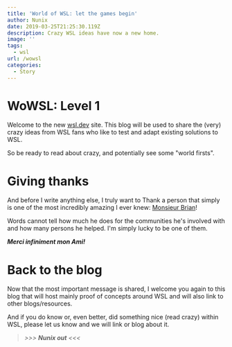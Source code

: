 ```yaml
---
title: 'World of WSL: let the games begin'
author: Nunix
date: 2019-03-25T21:25:30.119Z
description: Crazy WSL ideas have now a new home.
image: ''
tags:
  - wsl
url: /wowsl
categories:
  - Story
---
```

# WoWSL: Level 1

Welcome to the new [wsl.dev](https://wsl.dev) site. This blog will be used to share the (very) crazy ideas from WSL fans who like to test and adapt existing solutions to WSL.

So be ready to read about crazy, and potentially see some "world firsts".

# Giving thanks

And before I write anything else, I truly want to Thank a person that simply is one of the most incredibly amazing I ever knew: [Monsieur Brian](https://twitter.com/bketelsen)!

Words cannot tell how much he does for the communities he's involved with and how many persons he helped. I'm simply lucky to be one of them.

 **_Merci infiniment mon Ami!_** 

# Back to the blog

Now that the most important message is shared, I welcome you again to this blog that will host mainly proof of concepts around WSL and will also link to other blogs/resources.

And if you do know or, even better, did something nice (read crazy) within WSL, please let us know and we will link or blog about it.

> _\>>> **Nunix out** <<<_
